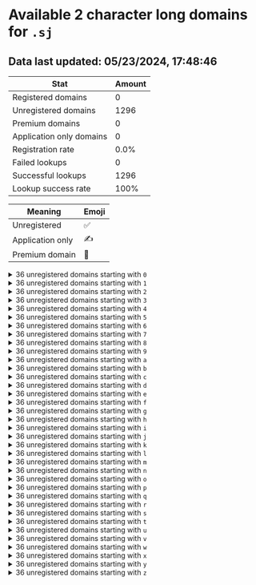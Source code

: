 # Available 2 character long domains for `.sj`

## Data last updated: 05/23/2024, 17:48:46

|Stat|Amount|
|--|--|
|Registered domains|0|
|Unregistered domains|1296|
|Premium domains|0|
|Application only domains|0|
|Registration rate|0.0%|
|Failed lookups|0|
|Successful lookups|1296|
|Lookup success rate|100%|


|Meaning|Emoji|
|--|--|
|Unregistered|:white_check_mark:|
|Application only|:writing_hand:|
|Premium domain|:gem:|

<details>
<summary>36 unregistered domains starting with <bold><code>0</code></bold></summary>

|Type|Domain|
|--|--|
|:white_check_mark:|`00.sj`|
|:white_check_mark:|`01.sj`|
|:white_check_mark:|`02.sj`|
|:white_check_mark:|`03.sj`|
|:white_check_mark:|`04.sj`|
|:white_check_mark:|`05.sj`|
|:white_check_mark:|`06.sj`|
|:white_check_mark:|`07.sj`|
|:white_check_mark:|`08.sj`|
|:white_check_mark:|`09.sj`|
|:white_check_mark:|`0a.sj`|
|:white_check_mark:|`0b.sj`|
|:white_check_mark:|`0c.sj`|
|:white_check_mark:|`0d.sj`|
|:white_check_mark:|`0e.sj`|
|:white_check_mark:|`0f.sj`|
|:white_check_mark:|`0g.sj`|
|:white_check_mark:|`0h.sj`|
|:white_check_mark:|`0i.sj`|
|:white_check_mark:|`0j.sj`|
|:white_check_mark:|`0k.sj`|
|:white_check_mark:|`0l.sj`|
|:white_check_mark:|`0m.sj`|
|:white_check_mark:|`0n.sj`|
|:white_check_mark:|`0o.sj`|
|:white_check_mark:|`0p.sj`|
|:white_check_mark:|`0q.sj`|
|:white_check_mark:|`0r.sj`|
|:white_check_mark:|`0s.sj`|
|:white_check_mark:|`0t.sj`|
|:white_check_mark:|`0u.sj`|
|:white_check_mark:|`0v.sj`|
|:white_check_mark:|`0w.sj`|
|:white_check_mark:|`0x.sj`|
|:white_check_mark:|`0y.sj`|
|:white_check_mark:|`0z.sj`|
</details>
<details>
<summary>36 unregistered domains starting with <bold><code>1</code></bold></summary>

|Type|Domain|
|--|--|
|:white_check_mark:|`10.sj`|
|:white_check_mark:|`11.sj`|
|:white_check_mark:|`12.sj`|
|:white_check_mark:|`13.sj`|
|:white_check_mark:|`14.sj`|
|:white_check_mark:|`15.sj`|
|:white_check_mark:|`16.sj`|
|:white_check_mark:|`17.sj`|
|:white_check_mark:|`18.sj`|
|:white_check_mark:|`19.sj`|
|:white_check_mark:|`1a.sj`|
|:white_check_mark:|`1b.sj`|
|:white_check_mark:|`1c.sj`|
|:white_check_mark:|`1d.sj`|
|:white_check_mark:|`1e.sj`|
|:white_check_mark:|`1f.sj`|
|:white_check_mark:|`1g.sj`|
|:white_check_mark:|`1h.sj`|
|:white_check_mark:|`1i.sj`|
|:white_check_mark:|`1j.sj`|
|:white_check_mark:|`1k.sj`|
|:white_check_mark:|`1l.sj`|
|:white_check_mark:|`1m.sj`|
|:white_check_mark:|`1n.sj`|
|:white_check_mark:|`1o.sj`|
|:white_check_mark:|`1p.sj`|
|:white_check_mark:|`1q.sj`|
|:white_check_mark:|`1r.sj`|
|:white_check_mark:|`1s.sj`|
|:white_check_mark:|`1t.sj`|
|:white_check_mark:|`1u.sj`|
|:white_check_mark:|`1v.sj`|
|:white_check_mark:|`1w.sj`|
|:white_check_mark:|`1x.sj`|
|:white_check_mark:|`1y.sj`|
|:white_check_mark:|`1z.sj`|
</details>
<details>
<summary>36 unregistered domains starting with <bold><code>2</code></bold></summary>

|Type|Domain|
|--|--|
|:white_check_mark:|`20.sj`|
|:white_check_mark:|`21.sj`|
|:white_check_mark:|`22.sj`|
|:white_check_mark:|`23.sj`|
|:white_check_mark:|`24.sj`|
|:white_check_mark:|`25.sj`|
|:white_check_mark:|`26.sj`|
|:white_check_mark:|`27.sj`|
|:white_check_mark:|`28.sj`|
|:white_check_mark:|`29.sj`|
|:white_check_mark:|`2a.sj`|
|:white_check_mark:|`2b.sj`|
|:white_check_mark:|`2c.sj`|
|:white_check_mark:|`2d.sj`|
|:white_check_mark:|`2e.sj`|
|:white_check_mark:|`2f.sj`|
|:white_check_mark:|`2g.sj`|
|:white_check_mark:|`2h.sj`|
|:white_check_mark:|`2i.sj`|
|:white_check_mark:|`2j.sj`|
|:white_check_mark:|`2k.sj`|
|:white_check_mark:|`2l.sj`|
|:white_check_mark:|`2m.sj`|
|:white_check_mark:|`2n.sj`|
|:white_check_mark:|`2o.sj`|
|:white_check_mark:|`2p.sj`|
|:white_check_mark:|`2q.sj`|
|:white_check_mark:|`2r.sj`|
|:white_check_mark:|`2s.sj`|
|:white_check_mark:|`2t.sj`|
|:white_check_mark:|`2u.sj`|
|:white_check_mark:|`2v.sj`|
|:white_check_mark:|`2w.sj`|
|:white_check_mark:|`2x.sj`|
|:white_check_mark:|`2y.sj`|
|:white_check_mark:|`2z.sj`|
</details>
<details>
<summary>36 unregistered domains starting with <bold><code>3</code></bold></summary>

|Type|Domain|
|--|--|
|:white_check_mark:|`30.sj`|
|:white_check_mark:|`31.sj`|
|:white_check_mark:|`32.sj`|
|:white_check_mark:|`33.sj`|
|:white_check_mark:|`34.sj`|
|:white_check_mark:|`35.sj`|
|:white_check_mark:|`36.sj`|
|:white_check_mark:|`37.sj`|
|:white_check_mark:|`38.sj`|
|:white_check_mark:|`39.sj`|
|:white_check_mark:|`3a.sj`|
|:white_check_mark:|`3b.sj`|
|:white_check_mark:|`3c.sj`|
|:white_check_mark:|`3d.sj`|
|:white_check_mark:|`3e.sj`|
|:white_check_mark:|`3f.sj`|
|:white_check_mark:|`3g.sj`|
|:white_check_mark:|`3h.sj`|
|:white_check_mark:|`3i.sj`|
|:white_check_mark:|`3j.sj`|
|:white_check_mark:|`3k.sj`|
|:white_check_mark:|`3l.sj`|
|:white_check_mark:|`3m.sj`|
|:white_check_mark:|`3n.sj`|
|:white_check_mark:|`3o.sj`|
|:white_check_mark:|`3p.sj`|
|:white_check_mark:|`3q.sj`|
|:white_check_mark:|`3r.sj`|
|:white_check_mark:|`3s.sj`|
|:white_check_mark:|`3t.sj`|
|:white_check_mark:|`3u.sj`|
|:white_check_mark:|`3v.sj`|
|:white_check_mark:|`3w.sj`|
|:white_check_mark:|`3x.sj`|
|:white_check_mark:|`3y.sj`|
|:white_check_mark:|`3z.sj`|
</details>
<details>
<summary>36 unregistered domains starting with <bold><code>4</code></bold></summary>

|Type|Domain|
|--|--|
|:white_check_mark:|`40.sj`|
|:white_check_mark:|`41.sj`|
|:white_check_mark:|`42.sj`|
|:white_check_mark:|`43.sj`|
|:white_check_mark:|`44.sj`|
|:white_check_mark:|`45.sj`|
|:white_check_mark:|`46.sj`|
|:white_check_mark:|`47.sj`|
|:white_check_mark:|`48.sj`|
|:white_check_mark:|`49.sj`|
|:white_check_mark:|`4a.sj`|
|:white_check_mark:|`4b.sj`|
|:white_check_mark:|`4c.sj`|
|:white_check_mark:|`4d.sj`|
|:white_check_mark:|`4e.sj`|
|:white_check_mark:|`4f.sj`|
|:white_check_mark:|`4g.sj`|
|:white_check_mark:|`4h.sj`|
|:white_check_mark:|`4i.sj`|
|:white_check_mark:|`4j.sj`|
|:white_check_mark:|`4k.sj`|
|:white_check_mark:|`4l.sj`|
|:white_check_mark:|`4m.sj`|
|:white_check_mark:|`4n.sj`|
|:white_check_mark:|`4o.sj`|
|:white_check_mark:|`4p.sj`|
|:white_check_mark:|`4q.sj`|
|:white_check_mark:|`4r.sj`|
|:white_check_mark:|`4s.sj`|
|:white_check_mark:|`4t.sj`|
|:white_check_mark:|`4u.sj`|
|:white_check_mark:|`4v.sj`|
|:white_check_mark:|`4w.sj`|
|:white_check_mark:|`4x.sj`|
|:white_check_mark:|`4y.sj`|
|:white_check_mark:|`4z.sj`|
</details>
<details>
<summary>36 unregistered domains starting with <bold><code>5</code></bold></summary>

|Type|Domain|
|--|--|
|:white_check_mark:|`50.sj`|
|:white_check_mark:|`51.sj`|
|:white_check_mark:|`52.sj`|
|:white_check_mark:|`53.sj`|
|:white_check_mark:|`54.sj`|
|:white_check_mark:|`55.sj`|
|:white_check_mark:|`56.sj`|
|:white_check_mark:|`57.sj`|
|:white_check_mark:|`58.sj`|
|:white_check_mark:|`59.sj`|
|:white_check_mark:|`5a.sj`|
|:white_check_mark:|`5b.sj`|
|:white_check_mark:|`5c.sj`|
|:white_check_mark:|`5d.sj`|
|:white_check_mark:|`5e.sj`|
|:white_check_mark:|`5f.sj`|
|:white_check_mark:|`5g.sj`|
|:white_check_mark:|`5h.sj`|
|:white_check_mark:|`5i.sj`|
|:white_check_mark:|`5j.sj`|
|:white_check_mark:|`5k.sj`|
|:white_check_mark:|`5l.sj`|
|:white_check_mark:|`5m.sj`|
|:white_check_mark:|`5n.sj`|
|:white_check_mark:|`5o.sj`|
|:white_check_mark:|`5p.sj`|
|:white_check_mark:|`5q.sj`|
|:white_check_mark:|`5r.sj`|
|:white_check_mark:|`5s.sj`|
|:white_check_mark:|`5t.sj`|
|:white_check_mark:|`5u.sj`|
|:white_check_mark:|`5v.sj`|
|:white_check_mark:|`5w.sj`|
|:white_check_mark:|`5x.sj`|
|:white_check_mark:|`5y.sj`|
|:white_check_mark:|`5z.sj`|
</details>
<details>
<summary>36 unregistered domains starting with <bold><code>6</code></bold></summary>

|Type|Domain|
|--|--|
|:white_check_mark:|`60.sj`|
|:white_check_mark:|`61.sj`|
|:white_check_mark:|`62.sj`|
|:white_check_mark:|`63.sj`|
|:white_check_mark:|`64.sj`|
|:white_check_mark:|`65.sj`|
|:white_check_mark:|`66.sj`|
|:white_check_mark:|`67.sj`|
|:white_check_mark:|`68.sj`|
|:white_check_mark:|`69.sj`|
|:white_check_mark:|`6a.sj`|
|:white_check_mark:|`6b.sj`|
|:white_check_mark:|`6c.sj`|
|:white_check_mark:|`6d.sj`|
|:white_check_mark:|`6e.sj`|
|:white_check_mark:|`6f.sj`|
|:white_check_mark:|`6g.sj`|
|:white_check_mark:|`6h.sj`|
|:white_check_mark:|`6i.sj`|
|:white_check_mark:|`6j.sj`|
|:white_check_mark:|`6k.sj`|
|:white_check_mark:|`6l.sj`|
|:white_check_mark:|`6m.sj`|
|:white_check_mark:|`6n.sj`|
|:white_check_mark:|`6o.sj`|
|:white_check_mark:|`6p.sj`|
|:white_check_mark:|`6q.sj`|
|:white_check_mark:|`6r.sj`|
|:white_check_mark:|`6s.sj`|
|:white_check_mark:|`6t.sj`|
|:white_check_mark:|`6u.sj`|
|:white_check_mark:|`6v.sj`|
|:white_check_mark:|`6w.sj`|
|:white_check_mark:|`6x.sj`|
|:white_check_mark:|`6y.sj`|
|:white_check_mark:|`6z.sj`|
</details>
<details>
<summary>36 unregistered domains starting with <bold><code>7</code></bold></summary>

|Type|Domain|
|--|--|
|:white_check_mark:|`70.sj`|
|:white_check_mark:|`71.sj`|
|:white_check_mark:|`72.sj`|
|:white_check_mark:|`73.sj`|
|:white_check_mark:|`74.sj`|
|:white_check_mark:|`75.sj`|
|:white_check_mark:|`76.sj`|
|:white_check_mark:|`77.sj`|
|:white_check_mark:|`78.sj`|
|:white_check_mark:|`79.sj`|
|:white_check_mark:|`7a.sj`|
|:white_check_mark:|`7b.sj`|
|:white_check_mark:|`7c.sj`|
|:white_check_mark:|`7d.sj`|
|:white_check_mark:|`7e.sj`|
|:white_check_mark:|`7f.sj`|
|:white_check_mark:|`7g.sj`|
|:white_check_mark:|`7h.sj`|
|:white_check_mark:|`7i.sj`|
|:white_check_mark:|`7j.sj`|
|:white_check_mark:|`7k.sj`|
|:white_check_mark:|`7l.sj`|
|:white_check_mark:|`7m.sj`|
|:white_check_mark:|`7n.sj`|
|:white_check_mark:|`7o.sj`|
|:white_check_mark:|`7p.sj`|
|:white_check_mark:|`7q.sj`|
|:white_check_mark:|`7r.sj`|
|:white_check_mark:|`7s.sj`|
|:white_check_mark:|`7t.sj`|
|:white_check_mark:|`7u.sj`|
|:white_check_mark:|`7v.sj`|
|:white_check_mark:|`7w.sj`|
|:white_check_mark:|`7x.sj`|
|:white_check_mark:|`7y.sj`|
|:white_check_mark:|`7z.sj`|
</details>
<details>
<summary>36 unregistered domains starting with <bold><code>8</code></bold></summary>

|Type|Domain|
|--|--|
|:white_check_mark:|`80.sj`|
|:white_check_mark:|`81.sj`|
|:white_check_mark:|`82.sj`|
|:white_check_mark:|`83.sj`|
|:white_check_mark:|`84.sj`|
|:white_check_mark:|`85.sj`|
|:white_check_mark:|`86.sj`|
|:white_check_mark:|`87.sj`|
|:white_check_mark:|`88.sj`|
|:white_check_mark:|`89.sj`|
|:white_check_mark:|`8a.sj`|
|:white_check_mark:|`8b.sj`|
|:white_check_mark:|`8c.sj`|
|:white_check_mark:|`8d.sj`|
|:white_check_mark:|`8e.sj`|
|:white_check_mark:|`8f.sj`|
|:white_check_mark:|`8g.sj`|
|:white_check_mark:|`8h.sj`|
|:white_check_mark:|`8i.sj`|
|:white_check_mark:|`8j.sj`|
|:white_check_mark:|`8k.sj`|
|:white_check_mark:|`8l.sj`|
|:white_check_mark:|`8m.sj`|
|:white_check_mark:|`8n.sj`|
|:white_check_mark:|`8o.sj`|
|:white_check_mark:|`8p.sj`|
|:white_check_mark:|`8q.sj`|
|:white_check_mark:|`8r.sj`|
|:white_check_mark:|`8s.sj`|
|:white_check_mark:|`8t.sj`|
|:white_check_mark:|`8u.sj`|
|:white_check_mark:|`8v.sj`|
|:white_check_mark:|`8w.sj`|
|:white_check_mark:|`8x.sj`|
|:white_check_mark:|`8y.sj`|
|:white_check_mark:|`8z.sj`|
</details>
<details>
<summary>36 unregistered domains starting with <bold><code>9</code></bold></summary>

|Type|Domain|
|--|--|
|:white_check_mark:|`90.sj`|
|:white_check_mark:|`91.sj`|
|:white_check_mark:|`92.sj`|
|:white_check_mark:|`93.sj`|
|:white_check_mark:|`94.sj`|
|:white_check_mark:|`95.sj`|
|:white_check_mark:|`96.sj`|
|:white_check_mark:|`97.sj`|
|:white_check_mark:|`98.sj`|
|:white_check_mark:|`99.sj`|
|:white_check_mark:|`9a.sj`|
|:white_check_mark:|`9b.sj`|
|:white_check_mark:|`9c.sj`|
|:white_check_mark:|`9d.sj`|
|:white_check_mark:|`9e.sj`|
|:white_check_mark:|`9f.sj`|
|:white_check_mark:|`9g.sj`|
|:white_check_mark:|`9h.sj`|
|:white_check_mark:|`9i.sj`|
|:white_check_mark:|`9j.sj`|
|:white_check_mark:|`9k.sj`|
|:white_check_mark:|`9l.sj`|
|:white_check_mark:|`9m.sj`|
|:white_check_mark:|`9n.sj`|
|:white_check_mark:|`9o.sj`|
|:white_check_mark:|`9p.sj`|
|:white_check_mark:|`9q.sj`|
|:white_check_mark:|`9r.sj`|
|:white_check_mark:|`9s.sj`|
|:white_check_mark:|`9t.sj`|
|:white_check_mark:|`9u.sj`|
|:white_check_mark:|`9v.sj`|
|:white_check_mark:|`9w.sj`|
|:white_check_mark:|`9x.sj`|
|:white_check_mark:|`9y.sj`|
|:white_check_mark:|`9z.sj`|
</details>
<details>
<summary>36 unregistered domains starting with <bold><code>a</code></bold></summary>

|Type|Domain|
|--|--|
|:white_check_mark:|`a0.sj`|
|:white_check_mark:|`a1.sj`|
|:white_check_mark:|`a2.sj`|
|:white_check_mark:|`a3.sj`|
|:white_check_mark:|`a4.sj`|
|:white_check_mark:|`a5.sj`|
|:white_check_mark:|`a6.sj`|
|:white_check_mark:|`a7.sj`|
|:white_check_mark:|`a8.sj`|
|:white_check_mark:|`a9.sj`|
|:white_check_mark:|`aa.sj`|
|:white_check_mark:|`ab.sj`|
|:white_check_mark:|`ac.sj`|
|:white_check_mark:|`ad.sj`|
|:white_check_mark:|`ae.sj`|
|:white_check_mark:|`af.sj`|
|:white_check_mark:|`ag.sj`|
|:white_check_mark:|`ah.sj`|
|:white_check_mark:|`ai.sj`|
|:white_check_mark:|`aj.sj`|
|:white_check_mark:|`ak.sj`|
|:white_check_mark:|`al.sj`|
|:white_check_mark:|`am.sj`|
|:white_check_mark:|`an.sj`|
|:white_check_mark:|`ao.sj`|
|:white_check_mark:|`ap.sj`|
|:white_check_mark:|`aq.sj`|
|:white_check_mark:|`ar.sj`|
|:white_check_mark:|`as.sj`|
|:white_check_mark:|`at.sj`|
|:white_check_mark:|`au.sj`|
|:white_check_mark:|`av.sj`|
|:white_check_mark:|`aw.sj`|
|:white_check_mark:|`ax.sj`|
|:white_check_mark:|`ay.sj`|
|:white_check_mark:|`az.sj`|
</details>
<details>
<summary>36 unregistered domains starting with <bold><code>b</code></bold></summary>

|Type|Domain|
|--|--|
|:white_check_mark:|`b0.sj`|
|:white_check_mark:|`b1.sj`|
|:white_check_mark:|`b2.sj`|
|:white_check_mark:|`b3.sj`|
|:white_check_mark:|`b4.sj`|
|:white_check_mark:|`b5.sj`|
|:white_check_mark:|`b6.sj`|
|:white_check_mark:|`b7.sj`|
|:white_check_mark:|`b8.sj`|
|:white_check_mark:|`b9.sj`|
|:white_check_mark:|`ba.sj`|
|:white_check_mark:|`bb.sj`|
|:white_check_mark:|`bc.sj`|
|:white_check_mark:|`bd.sj`|
|:white_check_mark:|`be.sj`|
|:white_check_mark:|`bf.sj`|
|:white_check_mark:|`bg.sj`|
|:white_check_mark:|`bh.sj`|
|:white_check_mark:|`bi.sj`|
|:white_check_mark:|`bj.sj`|
|:white_check_mark:|`bk.sj`|
|:white_check_mark:|`bl.sj`|
|:white_check_mark:|`bm.sj`|
|:white_check_mark:|`bn.sj`|
|:white_check_mark:|`bo.sj`|
|:white_check_mark:|`bp.sj`|
|:white_check_mark:|`bq.sj`|
|:white_check_mark:|`br.sj`|
|:white_check_mark:|`bs.sj`|
|:white_check_mark:|`bt.sj`|
|:white_check_mark:|`bu.sj`|
|:white_check_mark:|`bv.sj`|
|:white_check_mark:|`bw.sj`|
|:white_check_mark:|`bx.sj`|
|:white_check_mark:|`by.sj`|
|:white_check_mark:|`bz.sj`|
</details>
<details>
<summary>36 unregistered domains starting with <bold><code>c</code></bold></summary>

|Type|Domain|
|--|--|
|:white_check_mark:|`c0.sj`|
|:white_check_mark:|`c1.sj`|
|:white_check_mark:|`c2.sj`|
|:white_check_mark:|`c3.sj`|
|:white_check_mark:|`c4.sj`|
|:white_check_mark:|`c5.sj`|
|:white_check_mark:|`c6.sj`|
|:white_check_mark:|`c7.sj`|
|:white_check_mark:|`c8.sj`|
|:white_check_mark:|`c9.sj`|
|:white_check_mark:|`ca.sj`|
|:white_check_mark:|`cb.sj`|
|:white_check_mark:|`cc.sj`|
|:white_check_mark:|`cd.sj`|
|:white_check_mark:|`ce.sj`|
|:white_check_mark:|`cf.sj`|
|:white_check_mark:|`cg.sj`|
|:white_check_mark:|`ch.sj`|
|:white_check_mark:|`ci.sj`|
|:white_check_mark:|`cj.sj`|
|:white_check_mark:|`ck.sj`|
|:white_check_mark:|`cl.sj`|
|:white_check_mark:|`cm.sj`|
|:white_check_mark:|`cn.sj`|
|:white_check_mark:|`co.sj`|
|:white_check_mark:|`cp.sj`|
|:white_check_mark:|`cq.sj`|
|:white_check_mark:|`cr.sj`|
|:white_check_mark:|`cs.sj`|
|:white_check_mark:|`ct.sj`|
|:white_check_mark:|`cu.sj`|
|:white_check_mark:|`cv.sj`|
|:white_check_mark:|`cw.sj`|
|:white_check_mark:|`cx.sj`|
|:white_check_mark:|`cy.sj`|
|:white_check_mark:|`cz.sj`|
</details>
<details>
<summary>36 unregistered domains starting with <bold><code>d</code></bold></summary>

|Type|Domain|
|--|--|
|:white_check_mark:|`d0.sj`|
|:white_check_mark:|`d1.sj`|
|:white_check_mark:|`d2.sj`|
|:white_check_mark:|`d3.sj`|
|:white_check_mark:|`d4.sj`|
|:white_check_mark:|`d5.sj`|
|:white_check_mark:|`d6.sj`|
|:white_check_mark:|`d7.sj`|
|:white_check_mark:|`d8.sj`|
|:white_check_mark:|`d9.sj`|
|:white_check_mark:|`da.sj`|
|:white_check_mark:|`db.sj`|
|:white_check_mark:|`dc.sj`|
|:white_check_mark:|`dd.sj`|
|:white_check_mark:|`de.sj`|
|:white_check_mark:|`df.sj`|
|:white_check_mark:|`dg.sj`|
|:white_check_mark:|`dh.sj`|
|:white_check_mark:|`di.sj`|
|:white_check_mark:|`dj.sj`|
|:white_check_mark:|`dk.sj`|
|:white_check_mark:|`dl.sj`|
|:white_check_mark:|`dm.sj`|
|:white_check_mark:|`dn.sj`|
|:white_check_mark:|`do.sj`|
|:white_check_mark:|`dp.sj`|
|:white_check_mark:|`dq.sj`|
|:white_check_mark:|`dr.sj`|
|:white_check_mark:|`ds.sj`|
|:white_check_mark:|`dt.sj`|
|:white_check_mark:|`du.sj`|
|:white_check_mark:|`dv.sj`|
|:white_check_mark:|`dw.sj`|
|:white_check_mark:|`dx.sj`|
|:white_check_mark:|`dy.sj`|
|:white_check_mark:|`dz.sj`|
</details>
<details>
<summary>36 unregistered domains starting with <bold><code>e</code></bold></summary>

|Type|Domain|
|--|--|
|:white_check_mark:|`e0.sj`|
|:white_check_mark:|`e1.sj`|
|:white_check_mark:|`e2.sj`|
|:white_check_mark:|`e3.sj`|
|:white_check_mark:|`e4.sj`|
|:white_check_mark:|`e5.sj`|
|:white_check_mark:|`e6.sj`|
|:white_check_mark:|`e7.sj`|
|:white_check_mark:|`e8.sj`|
|:white_check_mark:|`e9.sj`|
|:white_check_mark:|`ea.sj`|
|:white_check_mark:|`eb.sj`|
|:white_check_mark:|`ec.sj`|
|:white_check_mark:|`ed.sj`|
|:white_check_mark:|`ee.sj`|
|:white_check_mark:|`ef.sj`|
|:white_check_mark:|`eg.sj`|
|:white_check_mark:|`eh.sj`|
|:white_check_mark:|`ei.sj`|
|:white_check_mark:|`ej.sj`|
|:white_check_mark:|`ek.sj`|
|:white_check_mark:|`el.sj`|
|:white_check_mark:|`em.sj`|
|:white_check_mark:|`en.sj`|
|:white_check_mark:|`eo.sj`|
|:white_check_mark:|`ep.sj`|
|:white_check_mark:|`eq.sj`|
|:white_check_mark:|`er.sj`|
|:white_check_mark:|`es.sj`|
|:white_check_mark:|`et.sj`|
|:white_check_mark:|`eu.sj`|
|:white_check_mark:|`ev.sj`|
|:white_check_mark:|`ew.sj`|
|:white_check_mark:|`ex.sj`|
|:white_check_mark:|`ey.sj`|
|:white_check_mark:|`ez.sj`|
</details>
<details>
<summary>36 unregistered domains starting with <bold><code>f</code></bold></summary>

|Type|Domain|
|--|--|
|:white_check_mark:|`f0.sj`|
|:white_check_mark:|`f1.sj`|
|:white_check_mark:|`f2.sj`|
|:white_check_mark:|`f3.sj`|
|:white_check_mark:|`f4.sj`|
|:white_check_mark:|`f5.sj`|
|:white_check_mark:|`f6.sj`|
|:white_check_mark:|`f7.sj`|
|:white_check_mark:|`f8.sj`|
|:white_check_mark:|`f9.sj`|
|:white_check_mark:|`fa.sj`|
|:white_check_mark:|`fb.sj`|
|:white_check_mark:|`fc.sj`|
|:white_check_mark:|`fd.sj`|
|:white_check_mark:|`fe.sj`|
|:white_check_mark:|`ff.sj`|
|:white_check_mark:|`fg.sj`|
|:white_check_mark:|`fh.sj`|
|:white_check_mark:|`fi.sj`|
|:white_check_mark:|`fj.sj`|
|:white_check_mark:|`fk.sj`|
|:white_check_mark:|`fl.sj`|
|:white_check_mark:|`fm.sj`|
|:white_check_mark:|`fn.sj`|
|:white_check_mark:|`fo.sj`|
|:white_check_mark:|`fp.sj`|
|:white_check_mark:|`fq.sj`|
|:white_check_mark:|`fr.sj`|
|:white_check_mark:|`fs.sj`|
|:white_check_mark:|`ft.sj`|
|:white_check_mark:|`fu.sj`|
|:white_check_mark:|`fv.sj`|
|:white_check_mark:|`fw.sj`|
|:white_check_mark:|`fx.sj`|
|:white_check_mark:|`fy.sj`|
|:white_check_mark:|`fz.sj`|
</details>
<details>
<summary>36 unregistered domains starting with <bold><code>g</code></bold></summary>

|Type|Domain|
|--|--|
|:white_check_mark:|`g0.sj`|
|:white_check_mark:|`g1.sj`|
|:white_check_mark:|`g2.sj`|
|:white_check_mark:|`g3.sj`|
|:white_check_mark:|`g4.sj`|
|:white_check_mark:|`g5.sj`|
|:white_check_mark:|`g6.sj`|
|:white_check_mark:|`g7.sj`|
|:white_check_mark:|`g8.sj`|
|:white_check_mark:|`g9.sj`|
|:white_check_mark:|`ga.sj`|
|:white_check_mark:|`gb.sj`|
|:white_check_mark:|`gc.sj`|
|:white_check_mark:|`gd.sj`|
|:white_check_mark:|`ge.sj`|
|:white_check_mark:|`gf.sj`|
|:white_check_mark:|`gg.sj`|
|:white_check_mark:|`gh.sj`|
|:white_check_mark:|`gi.sj`|
|:white_check_mark:|`gj.sj`|
|:white_check_mark:|`gk.sj`|
|:white_check_mark:|`gl.sj`|
|:white_check_mark:|`gm.sj`|
|:white_check_mark:|`gn.sj`|
|:white_check_mark:|`go.sj`|
|:white_check_mark:|`gp.sj`|
|:white_check_mark:|`gq.sj`|
|:white_check_mark:|`gr.sj`|
|:white_check_mark:|`gs.sj`|
|:white_check_mark:|`gt.sj`|
|:white_check_mark:|`gu.sj`|
|:white_check_mark:|`gv.sj`|
|:white_check_mark:|`gw.sj`|
|:white_check_mark:|`gx.sj`|
|:white_check_mark:|`gy.sj`|
|:white_check_mark:|`gz.sj`|
</details>
<details>
<summary>36 unregistered domains starting with <bold><code>h</code></bold></summary>

|Type|Domain|
|--|--|
|:white_check_mark:|`h0.sj`|
|:white_check_mark:|`h1.sj`|
|:white_check_mark:|`h2.sj`|
|:white_check_mark:|`h3.sj`|
|:white_check_mark:|`h4.sj`|
|:white_check_mark:|`h5.sj`|
|:white_check_mark:|`h6.sj`|
|:white_check_mark:|`h7.sj`|
|:white_check_mark:|`h8.sj`|
|:white_check_mark:|`h9.sj`|
|:white_check_mark:|`ha.sj`|
|:white_check_mark:|`hb.sj`|
|:white_check_mark:|`hc.sj`|
|:white_check_mark:|`hd.sj`|
|:white_check_mark:|`he.sj`|
|:white_check_mark:|`hf.sj`|
|:white_check_mark:|`hg.sj`|
|:white_check_mark:|`hh.sj`|
|:white_check_mark:|`hi.sj`|
|:white_check_mark:|`hj.sj`|
|:white_check_mark:|`hk.sj`|
|:white_check_mark:|`hl.sj`|
|:white_check_mark:|`hm.sj`|
|:white_check_mark:|`hn.sj`|
|:white_check_mark:|`ho.sj`|
|:white_check_mark:|`hp.sj`|
|:white_check_mark:|`hq.sj`|
|:white_check_mark:|`hr.sj`|
|:white_check_mark:|`hs.sj`|
|:white_check_mark:|`ht.sj`|
|:white_check_mark:|`hu.sj`|
|:white_check_mark:|`hv.sj`|
|:white_check_mark:|`hw.sj`|
|:white_check_mark:|`hx.sj`|
|:white_check_mark:|`hy.sj`|
|:white_check_mark:|`hz.sj`|
</details>
<details>
<summary>36 unregistered domains starting with <bold><code>i</code></bold></summary>

|Type|Domain|
|--|--|
|:white_check_mark:|`i0.sj`|
|:white_check_mark:|`i1.sj`|
|:white_check_mark:|`i2.sj`|
|:white_check_mark:|`i3.sj`|
|:white_check_mark:|`i4.sj`|
|:white_check_mark:|`i5.sj`|
|:white_check_mark:|`i6.sj`|
|:white_check_mark:|`i7.sj`|
|:white_check_mark:|`i8.sj`|
|:white_check_mark:|`i9.sj`|
|:white_check_mark:|`ia.sj`|
|:white_check_mark:|`ib.sj`|
|:white_check_mark:|`ic.sj`|
|:white_check_mark:|`id.sj`|
|:white_check_mark:|`ie.sj`|
|:white_check_mark:|`if.sj`|
|:white_check_mark:|`ig.sj`|
|:white_check_mark:|`ih.sj`|
|:white_check_mark:|`ii.sj`|
|:white_check_mark:|`ij.sj`|
|:white_check_mark:|`ik.sj`|
|:white_check_mark:|`il.sj`|
|:white_check_mark:|`im.sj`|
|:white_check_mark:|`in.sj`|
|:white_check_mark:|`io.sj`|
|:white_check_mark:|`ip.sj`|
|:white_check_mark:|`iq.sj`|
|:white_check_mark:|`ir.sj`|
|:white_check_mark:|`is.sj`|
|:white_check_mark:|`it.sj`|
|:white_check_mark:|`iu.sj`|
|:white_check_mark:|`iv.sj`|
|:white_check_mark:|`iw.sj`|
|:white_check_mark:|`ix.sj`|
|:white_check_mark:|`iy.sj`|
|:white_check_mark:|`iz.sj`|
</details>
<details>
<summary>36 unregistered domains starting with <bold><code>j</code></bold></summary>

|Type|Domain|
|--|--|
|:white_check_mark:|`j0.sj`|
|:white_check_mark:|`j1.sj`|
|:white_check_mark:|`j2.sj`|
|:white_check_mark:|`j3.sj`|
|:white_check_mark:|`j4.sj`|
|:white_check_mark:|`j5.sj`|
|:white_check_mark:|`j6.sj`|
|:white_check_mark:|`j7.sj`|
|:white_check_mark:|`j8.sj`|
|:white_check_mark:|`j9.sj`|
|:white_check_mark:|`ja.sj`|
|:white_check_mark:|`jb.sj`|
|:white_check_mark:|`jc.sj`|
|:white_check_mark:|`jd.sj`|
|:white_check_mark:|`je.sj`|
|:white_check_mark:|`jf.sj`|
|:white_check_mark:|`jg.sj`|
|:white_check_mark:|`jh.sj`|
|:white_check_mark:|`ji.sj`|
|:white_check_mark:|`jj.sj`|
|:white_check_mark:|`jk.sj`|
|:white_check_mark:|`jl.sj`|
|:white_check_mark:|`jm.sj`|
|:white_check_mark:|`jn.sj`|
|:white_check_mark:|`jo.sj`|
|:white_check_mark:|`jp.sj`|
|:white_check_mark:|`jq.sj`|
|:white_check_mark:|`jr.sj`|
|:white_check_mark:|`js.sj`|
|:white_check_mark:|`jt.sj`|
|:white_check_mark:|`ju.sj`|
|:white_check_mark:|`jv.sj`|
|:white_check_mark:|`jw.sj`|
|:white_check_mark:|`jx.sj`|
|:white_check_mark:|`jy.sj`|
|:white_check_mark:|`jz.sj`|
</details>
<details>
<summary>36 unregistered domains starting with <bold><code>k</code></bold></summary>

|Type|Domain|
|--|--|
|:white_check_mark:|`k0.sj`|
|:white_check_mark:|`k1.sj`|
|:white_check_mark:|`k2.sj`|
|:white_check_mark:|`k3.sj`|
|:white_check_mark:|`k4.sj`|
|:white_check_mark:|`k5.sj`|
|:white_check_mark:|`k6.sj`|
|:white_check_mark:|`k7.sj`|
|:white_check_mark:|`k8.sj`|
|:white_check_mark:|`k9.sj`|
|:white_check_mark:|`ka.sj`|
|:white_check_mark:|`kb.sj`|
|:white_check_mark:|`kc.sj`|
|:white_check_mark:|`kd.sj`|
|:white_check_mark:|`ke.sj`|
|:white_check_mark:|`kf.sj`|
|:white_check_mark:|`kg.sj`|
|:white_check_mark:|`kh.sj`|
|:white_check_mark:|`ki.sj`|
|:white_check_mark:|`kj.sj`|
|:white_check_mark:|`kk.sj`|
|:white_check_mark:|`kl.sj`|
|:white_check_mark:|`km.sj`|
|:white_check_mark:|`kn.sj`|
|:white_check_mark:|`ko.sj`|
|:white_check_mark:|`kp.sj`|
|:white_check_mark:|`kq.sj`|
|:white_check_mark:|`kr.sj`|
|:white_check_mark:|`ks.sj`|
|:white_check_mark:|`kt.sj`|
|:white_check_mark:|`ku.sj`|
|:white_check_mark:|`kv.sj`|
|:white_check_mark:|`kw.sj`|
|:white_check_mark:|`kx.sj`|
|:white_check_mark:|`ky.sj`|
|:white_check_mark:|`kz.sj`|
</details>
<details>
<summary>36 unregistered domains starting with <bold><code>l</code></bold></summary>

|Type|Domain|
|--|--|
|:white_check_mark:|`l0.sj`|
|:white_check_mark:|`l1.sj`|
|:white_check_mark:|`l2.sj`|
|:white_check_mark:|`l3.sj`|
|:white_check_mark:|`l4.sj`|
|:white_check_mark:|`l5.sj`|
|:white_check_mark:|`l6.sj`|
|:white_check_mark:|`l7.sj`|
|:white_check_mark:|`l8.sj`|
|:white_check_mark:|`l9.sj`|
|:white_check_mark:|`la.sj`|
|:white_check_mark:|`lb.sj`|
|:white_check_mark:|`lc.sj`|
|:white_check_mark:|`ld.sj`|
|:white_check_mark:|`le.sj`|
|:white_check_mark:|`lf.sj`|
|:white_check_mark:|`lg.sj`|
|:white_check_mark:|`lh.sj`|
|:white_check_mark:|`li.sj`|
|:white_check_mark:|`lj.sj`|
|:white_check_mark:|`lk.sj`|
|:white_check_mark:|`ll.sj`|
|:white_check_mark:|`lm.sj`|
|:white_check_mark:|`ln.sj`|
|:white_check_mark:|`lo.sj`|
|:white_check_mark:|`lp.sj`|
|:white_check_mark:|`lq.sj`|
|:white_check_mark:|`lr.sj`|
|:white_check_mark:|`ls.sj`|
|:white_check_mark:|`lt.sj`|
|:white_check_mark:|`lu.sj`|
|:white_check_mark:|`lv.sj`|
|:white_check_mark:|`lw.sj`|
|:white_check_mark:|`lx.sj`|
|:white_check_mark:|`ly.sj`|
|:white_check_mark:|`lz.sj`|
</details>
<details>
<summary>36 unregistered domains starting with <bold><code>m</code></bold></summary>

|Type|Domain|
|--|--|
|:white_check_mark:|`m0.sj`|
|:white_check_mark:|`m1.sj`|
|:white_check_mark:|`m2.sj`|
|:white_check_mark:|`m3.sj`|
|:white_check_mark:|`m4.sj`|
|:white_check_mark:|`m5.sj`|
|:white_check_mark:|`m6.sj`|
|:white_check_mark:|`m7.sj`|
|:white_check_mark:|`m8.sj`|
|:white_check_mark:|`m9.sj`|
|:white_check_mark:|`ma.sj`|
|:white_check_mark:|`mb.sj`|
|:white_check_mark:|`mc.sj`|
|:white_check_mark:|`md.sj`|
|:white_check_mark:|`me.sj`|
|:white_check_mark:|`mf.sj`|
|:white_check_mark:|`mg.sj`|
|:white_check_mark:|`mh.sj`|
|:white_check_mark:|`mi.sj`|
|:white_check_mark:|`mj.sj`|
|:white_check_mark:|`mk.sj`|
|:white_check_mark:|`ml.sj`|
|:white_check_mark:|`mm.sj`|
|:white_check_mark:|`mn.sj`|
|:white_check_mark:|`mo.sj`|
|:white_check_mark:|`mp.sj`|
|:white_check_mark:|`mq.sj`|
|:white_check_mark:|`mr.sj`|
|:white_check_mark:|`ms.sj`|
|:white_check_mark:|`mt.sj`|
|:white_check_mark:|`mu.sj`|
|:white_check_mark:|`mv.sj`|
|:white_check_mark:|`mw.sj`|
|:white_check_mark:|`mx.sj`|
|:white_check_mark:|`my.sj`|
|:white_check_mark:|`mz.sj`|
</details>
<details>
<summary>36 unregistered domains starting with <bold><code>n</code></bold></summary>

|Type|Domain|
|--|--|
|:white_check_mark:|`n0.sj`|
|:white_check_mark:|`n1.sj`|
|:white_check_mark:|`n2.sj`|
|:white_check_mark:|`n3.sj`|
|:white_check_mark:|`n4.sj`|
|:white_check_mark:|`n5.sj`|
|:white_check_mark:|`n6.sj`|
|:white_check_mark:|`n7.sj`|
|:white_check_mark:|`n8.sj`|
|:white_check_mark:|`n9.sj`|
|:white_check_mark:|`na.sj`|
|:white_check_mark:|`nb.sj`|
|:white_check_mark:|`nc.sj`|
|:white_check_mark:|`nd.sj`|
|:white_check_mark:|`ne.sj`|
|:white_check_mark:|`nf.sj`|
|:white_check_mark:|`ng.sj`|
|:white_check_mark:|`nh.sj`|
|:white_check_mark:|`ni.sj`|
|:white_check_mark:|`nj.sj`|
|:white_check_mark:|`nk.sj`|
|:white_check_mark:|`nl.sj`|
|:white_check_mark:|`nm.sj`|
|:white_check_mark:|`nn.sj`|
|:white_check_mark:|`no.sj`|
|:white_check_mark:|`np.sj`|
|:white_check_mark:|`nq.sj`|
|:white_check_mark:|`nr.sj`|
|:white_check_mark:|`ns.sj`|
|:white_check_mark:|`nt.sj`|
|:white_check_mark:|`nu.sj`|
|:white_check_mark:|`nv.sj`|
|:white_check_mark:|`nw.sj`|
|:white_check_mark:|`nx.sj`|
|:white_check_mark:|`ny.sj`|
|:white_check_mark:|`nz.sj`|
</details>
<details>
<summary>36 unregistered domains starting with <bold><code>o</code></bold></summary>

|Type|Domain|
|--|--|
|:white_check_mark:|`o0.sj`|
|:white_check_mark:|`o1.sj`|
|:white_check_mark:|`o2.sj`|
|:white_check_mark:|`o3.sj`|
|:white_check_mark:|`o4.sj`|
|:white_check_mark:|`o5.sj`|
|:white_check_mark:|`o6.sj`|
|:white_check_mark:|`o7.sj`|
|:white_check_mark:|`o8.sj`|
|:white_check_mark:|`o9.sj`|
|:white_check_mark:|`oa.sj`|
|:white_check_mark:|`ob.sj`|
|:white_check_mark:|`oc.sj`|
|:white_check_mark:|`od.sj`|
|:white_check_mark:|`oe.sj`|
|:white_check_mark:|`of.sj`|
|:white_check_mark:|`og.sj`|
|:white_check_mark:|`oh.sj`|
|:white_check_mark:|`oi.sj`|
|:white_check_mark:|`oj.sj`|
|:white_check_mark:|`ok.sj`|
|:white_check_mark:|`ol.sj`|
|:white_check_mark:|`om.sj`|
|:white_check_mark:|`on.sj`|
|:white_check_mark:|`oo.sj`|
|:white_check_mark:|`op.sj`|
|:white_check_mark:|`oq.sj`|
|:white_check_mark:|`or.sj`|
|:white_check_mark:|`os.sj`|
|:white_check_mark:|`ot.sj`|
|:white_check_mark:|`ou.sj`|
|:white_check_mark:|`ov.sj`|
|:white_check_mark:|`ow.sj`|
|:white_check_mark:|`ox.sj`|
|:white_check_mark:|`oy.sj`|
|:white_check_mark:|`oz.sj`|
</details>
<details>
<summary>36 unregistered domains starting with <bold><code>p</code></bold></summary>

|Type|Domain|
|--|--|
|:white_check_mark:|`p0.sj`|
|:white_check_mark:|`p1.sj`|
|:white_check_mark:|`p2.sj`|
|:white_check_mark:|`p3.sj`|
|:white_check_mark:|`p4.sj`|
|:white_check_mark:|`p5.sj`|
|:white_check_mark:|`p6.sj`|
|:white_check_mark:|`p7.sj`|
|:white_check_mark:|`p8.sj`|
|:white_check_mark:|`p9.sj`|
|:white_check_mark:|`pa.sj`|
|:white_check_mark:|`pb.sj`|
|:white_check_mark:|`pc.sj`|
|:white_check_mark:|`pd.sj`|
|:white_check_mark:|`pe.sj`|
|:white_check_mark:|`pf.sj`|
|:white_check_mark:|`pg.sj`|
|:white_check_mark:|`ph.sj`|
|:white_check_mark:|`pi.sj`|
|:white_check_mark:|`pj.sj`|
|:white_check_mark:|`pk.sj`|
|:white_check_mark:|`pl.sj`|
|:white_check_mark:|`pm.sj`|
|:white_check_mark:|`pn.sj`|
|:white_check_mark:|`po.sj`|
|:white_check_mark:|`pp.sj`|
|:white_check_mark:|`pq.sj`|
|:white_check_mark:|`pr.sj`|
|:white_check_mark:|`ps.sj`|
|:white_check_mark:|`pt.sj`|
|:white_check_mark:|`pu.sj`|
|:white_check_mark:|`pv.sj`|
|:white_check_mark:|`pw.sj`|
|:white_check_mark:|`px.sj`|
|:white_check_mark:|`py.sj`|
|:white_check_mark:|`pz.sj`|
</details>
<details>
<summary>36 unregistered domains starting with <bold><code>q</code></bold></summary>

|Type|Domain|
|--|--|
|:white_check_mark:|`q0.sj`|
|:white_check_mark:|`q1.sj`|
|:white_check_mark:|`q2.sj`|
|:white_check_mark:|`q3.sj`|
|:white_check_mark:|`q4.sj`|
|:white_check_mark:|`q5.sj`|
|:white_check_mark:|`q6.sj`|
|:white_check_mark:|`q7.sj`|
|:white_check_mark:|`q8.sj`|
|:white_check_mark:|`q9.sj`|
|:white_check_mark:|`qa.sj`|
|:white_check_mark:|`qb.sj`|
|:white_check_mark:|`qc.sj`|
|:white_check_mark:|`qd.sj`|
|:white_check_mark:|`qe.sj`|
|:white_check_mark:|`qf.sj`|
|:white_check_mark:|`qg.sj`|
|:white_check_mark:|`qh.sj`|
|:white_check_mark:|`qi.sj`|
|:white_check_mark:|`qj.sj`|
|:white_check_mark:|`qk.sj`|
|:white_check_mark:|`ql.sj`|
|:white_check_mark:|`qm.sj`|
|:white_check_mark:|`qn.sj`|
|:white_check_mark:|`qo.sj`|
|:white_check_mark:|`qp.sj`|
|:white_check_mark:|`qq.sj`|
|:white_check_mark:|`qr.sj`|
|:white_check_mark:|`qs.sj`|
|:white_check_mark:|`qt.sj`|
|:white_check_mark:|`qu.sj`|
|:white_check_mark:|`qv.sj`|
|:white_check_mark:|`qw.sj`|
|:white_check_mark:|`qx.sj`|
|:white_check_mark:|`qy.sj`|
|:white_check_mark:|`qz.sj`|
</details>
<details>
<summary>36 unregistered domains starting with <bold><code>r</code></bold></summary>

|Type|Domain|
|--|--|
|:white_check_mark:|`r0.sj`|
|:white_check_mark:|`r1.sj`|
|:white_check_mark:|`r2.sj`|
|:white_check_mark:|`r3.sj`|
|:white_check_mark:|`r4.sj`|
|:white_check_mark:|`r5.sj`|
|:white_check_mark:|`r6.sj`|
|:white_check_mark:|`r7.sj`|
|:white_check_mark:|`r8.sj`|
|:white_check_mark:|`r9.sj`|
|:white_check_mark:|`ra.sj`|
|:white_check_mark:|`rb.sj`|
|:white_check_mark:|`rc.sj`|
|:white_check_mark:|`rd.sj`|
|:white_check_mark:|`re.sj`|
|:white_check_mark:|`rf.sj`|
|:white_check_mark:|`rg.sj`|
|:white_check_mark:|`rh.sj`|
|:white_check_mark:|`ri.sj`|
|:white_check_mark:|`rj.sj`|
|:white_check_mark:|`rk.sj`|
|:white_check_mark:|`rl.sj`|
|:white_check_mark:|`rm.sj`|
|:white_check_mark:|`rn.sj`|
|:white_check_mark:|`ro.sj`|
|:white_check_mark:|`rp.sj`|
|:white_check_mark:|`rq.sj`|
|:white_check_mark:|`rr.sj`|
|:white_check_mark:|`rs.sj`|
|:white_check_mark:|`rt.sj`|
|:white_check_mark:|`ru.sj`|
|:white_check_mark:|`rv.sj`|
|:white_check_mark:|`rw.sj`|
|:white_check_mark:|`rx.sj`|
|:white_check_mark:|`ry.sj`|
|:white_check_mark:|`rz.sj`|
</details>
<details>
<summary>36 unregistered domains starting with <bold><code>s</code></bold></summary>

|Type|Domain|
|--|--|
|:white_check_mark:|`s0.sj`|
|:white_check_mark:|`s1.sj`|
|:white_check_mark:|`s2.sj`|
|:white_check_mark:|`s3.sj`|
|:white_check_mark:|`s4.sj`|
|:white_check_mark:|`s5.sj`|
|:white_check_mark:|`s6.sj`|
|:white_check_mark:|`s7.sj`|
|:white_check_mark:|`s8.sj`|
|:white_check_mark:|`s9.sj`|
|:white_check_mark:|`sa.sj`|
|:white_check_mark:|`sb.sj`|
|:white_check_mark:|`sc.sj`|
|:white_check_mark:|`sd.sj`|
|:white_check_mark:|`se.sj`|
|:white_check_mark:|`sf.sj`|
|:white_check_mark:|`sg.sj`|
|:white_check_mark:|`sh.sj`|
|:white_check_mark:|`si.sj`|
|:white_check_mark:|`sj.sj`|
|:white_check_mark:|`sk.sj`|
|:white_check_mark:|`sl.sj`|
|:white_check_mark:|`sm.sj`|
|:white_check_mark:|`sn.sj`|
|:white_check_mark:|`so.sj`|
|:white_check_mark:|`sp.sj`|
|:white_check_mark:|`sq.sj`|
|:white_check_mark:|`sr.sj`|
|:white_check_mark:|`ss.sj`|
|:white_check_mark:|`st.sj`|
|:white_check_mark:|`su.sj`|
|:white_check_mark:|`sv.sj`|
|:white_check_mark:|`sw.sj`|
|:white_check_mark:|`sx.sj`|
|:white_check_mark:|`sy.sj`|
|:white_check_mark:|`sz.sj`|
</details>
<details>
<summary>36 unregistered domains starting with <bold><code>t</code></bold></summary>

|Type|Domain|
|--|--|
|:white_check_mark:|`t0.sj`|
|:white_check_mark:|`t1.sj`|
|:white_check_mark:|`t2.sj`|
|:white_check_mark:|`t3.sj`|
|:white_check_mark:|`t4.sj`|
|:white_check_mark:|`t5.sj`|
|:white_check_mark:|`t6.sj`|
|:white_check_mark:|`t7.sj`|
|:white_check_mark:|`t8.sj`|
|:white_check_mark:|`t9.sj`|
|:white_check_mark:|`ta.sj`|
|:white_check_mark:|`tb.sj`|
|:white_check_mark:|`tc.sj`|
|:white_check_mark:|`td.sj`|
|:white_check_mark:|`te.sj`|
|:white_check_mark:|`tf.sj`|
|:white_check_mark:|`tg.sj`|
|:white_check_mark:|`th.sj`|
|:white_check_mark:|`ti.sj`|
|:white_check_mark:|`tj.sj`|
|:white_check_mark:|`tk.sj`|
|:white_check_mark:|`tl.sj`|
|:white_check_mark:|`tm.sj`|
|:white_check_mark:|`tn.sj`|
|:white_check_mark:|`to.sj`|
|:white_check_mark:|`tp.sj`|
|:white_check_mark:|`tq.sj`|
|:white_check_mark:|`tr.sj`|
|:white_check_mark:|`ts.sj`|
|:white_check_mark:|`tt.sj`|
|:white_check_mark:|`tu.sj`|
|:white_check_mark:|`tv.sj`|
|:white_check_mark:|`tw.sj`|
|:white_check_mark:|`tx.sj`|
|:white_check_mark:|`ty.sj`|
|:white_check_mark:|`tz.sj`|
</details>
<details>
<summary>36 unregistered domains starting with <bold><code>u</code></bold></summary>

|Type|Domain|
|--|--|
|:white_check_mark:|`u0.sj`|
|:white_check_mark:|`u1.sj`|
|:white_check_mark:|`u2.sj`|
|:white_check_mark:|`u3.sj`|
|:white_check_mark:|`u4.sj`|
|:white_check_mark:|`u5.sj`|
|:white_check_mark:|`u6.sj`|
|:white_check_mark:|`u7.sj`|
|:white_check_mark:|`u8.sj`|
|:white_check_mark:|`u9.sj`|
|:white_check_mark:|`ua.sj`|
|:white_check_mark:|`ub.sj`|
|:white_check_mark:|`uc.sj`|
|:white_check_mark:|`ud.sj`|
|:white_check_mark:|`ue.sj`|
|:white_check_mark:|`uf.sj`|
|:white_check_mark:|`ug.sj`|
|:white_check_mark:|`uh.sj`|
|:white_check_mark:|`ui.sj`|
|:white_check_mark:|`uj.sj`|
|:white_check_mark:|`uk.sj`|
|:white_check_mark:|`ul.sj`|
|:white_check_mark:|`um.sj`|
|:white_check_mark:|`un.sj`|
|:white_check_mark:|`uo.sj`|
|:white_check_mark:|`up.sj`|
|:white_check_mark:|`uq.sj`|
|:white_check_mark:|`ur.sj`|
|:white_check_mark:|`us.sj`|
|:white_check_mark:|`ut.sj`|
|:white_check_mark:|`uu.sj`|
|:white_check_mark:|`uv.sj`|
|:white_check_mark:|`uw.sj`|
|:white_check_mark:|`ux.sj`|
|:white_check_mark:|`uy.sj`|
|:white_check_mark:|`uz.sj`|
</details>
<details>
<summary>36 unregistered domains starting with <bold><code>v</code></bold></summary>

|Type|Domain|
|--|--|
|:white_check_mark:|`v0.sj`|
|:white_check_mark:|`v1.sj`|
|:white_check_mark:|`v2.sj`|
|:white_check_mark:|`v3.sj`|
|:white_check_mark:|`v4.sj`|
|:white_check_mark:|`v5.sj`|
|:white_check_mark:|`v6.sj`|
|:white_check_mark:|`v7.sj`|
|:white_check_mark:|`v8.sj`|
|:white_check_mark:|`v9.sj`|
|:white_check_mark:|`va.sj`|
|:white_check_mark:|`vb.sj`|
|:white_check_mark:|`vc.sj`|
|:white_check_mark:|`vd.sj`|
|:white_check_mark:|`ve.sj`|
|:white_check_mark:|`vf.sj`|
|:white_check_mark:|`vg.sj`|
|:white_check_mark:|`vh.sj`|
|:white_check_mark:|`vi.sj`|
|:white_check_mark:|`vj.sj`|
|:white_check_mark:|`vk.sj`|
|:white_check_mark:|`vl.sj`|
|:white_check_mark:|`vm.sj`|
|:white_check_mark:|`vn.sj`|
|:white_check_mark:|`vo.sj`|
|:white_check_mark:|`vp.sj`|
|:white_check_mark:|`vq.sj`|
|:white_check_mark:|`vr.sj`|
|:white_check_mark:|`vs.sj`|
|:white_check_mark:|`vt.sj`|
|:white_check_mark:|`vu.sj`|
|:white_check_mark:|`vv.sj`|
|:white_check_mark:|`vw.sj`|
|:white_check_mark:|`vx.sj`|
|:white_check_mark:|`vy.sj`|
|:white_check_mark:|`vz.sj`|
</details>
<details>
<summary>36 unregistered domains starting with <bold><code>w</code></bold></summary>

|Type|Domain|
|--|--|
|:white_check_mark:|`w0.sj`|
|:white_check_mark:|`w1.sj`|
|:white_check_mark:|`w2.sj`|
|:white_check_mark:|`w3.sj`|
|:white_check_mark:|`w4.sj`|
|:white_check_mark:|`w5.sj`|
|:white_check_mark:|`w6.sj`|
|:white_check_mark:|`w7.sj`|
|:white_check_mark:|`w8.sj`|
|:white_check_mark:|`w9.sj`|
|:white_check_mark:|`wa.sj`|
|:white_check_mark:|`wb.sj`|
|:white_check_mark:|`wc.sj`|
|:white_check_mark:|`wd.sj`|
|:white_check_mark:|`we.sj`|
|:white_check_mark:|`wf.sj`|
|:white_check_mark:|`wg.sj`|
|:white_check_mark:|`wh.sj`|
|:white_check_mark:|`wi.sj`|
|:white_check_mark:|`wj.sj`|
|:white_check_mark:|`wk.sj`|
|:white_check_mark:|`wl.sj`|
|:white_check_mark:|`wm.sj`|
|:white_check_mark:|`wn.sj`|
|:white_check_mark:|`wo.sj`|
|:white_check_mark:|`wp.sj`|
|:white_check_mark:|`wq.sj`|
|:white_check_mark:|`wr.sj`|
|:white_check_mark:|`ws.sj`|
|:white_check_mark:|`wt.sj`|
|:white_check_mark:|`wu.sj`|
|:white_check_mark:|`wv.sj`|
|:white_check_mark:|`ww.sj`|
|:white_check_mark:|`wx.sj`|
|:white_check_mark:|`wy.sj`|
|:white_check_mark:|`wz.sj`|
</details>
<details>
<summary>36 unregistered domains starting with <bold><code>x</code></bold></summary>

|Type|Domain|
|--|--|
|:white_check_mark:|`x0.sj`|
|:white_check_mark:|`x1.sj`|
|:white_check_mark:|`x2.sj`|
|:white_check_mark:|`x3.sj`|
|:white_check_mark:|`x4.sj`|
|:white_check_mark:|`x5.sj`|
|:white_check_mark:|`x6.sj`|
|:white_check_mark:|`x7.sj`|
|:white_check_mark:|`x8.sj`|
|:white_check_mark:|`x9.sj`|
|:white_check_mark:|`xa.sj`|
|:white_check_mark:|`xb.sj`|
|:white_check_mark:|`xc.sj`|
|:white_check_mark:|`xd.sj`|
|:white_check_mark:|`xe.sj`|
|:white_check_mark:|`xf.sj`|
|:white_check_mark:|`xg.sj`|
|:white_check_mark:|`xh.sj`|
|:white_check_mark:|`xi.sj`|
|:white_check_mark:|`xj.sj`|
|:white_check_mark:|`xk.sj`|
|:white_check_mark:|`xl.sj`|
|:white_check_mark:|`xm.sj`|
|:white_check_mark:|`xn.sj`|
|:white_check_mark:|`xo.sj`|
|:white_check_mark:|`xp.sj`|
|:white_check_mark:|`xq.sj`|
|:white_check_mark:|`xr.sj`|
|:white_check_mark:|`xs.sj`|
|:white_check_mark:|`xt.sj`|
|:white_check_mark:|`xu.sj`|
|:white_check_mark:|`xv.sj`|
|:white_check_mark:|`xw.sj`|
|:white_check_mark:|`xx.sj`|
|:white_check_mark:|`xy.sj`|
|:white_check_mark:|`xz.sj`|
</details>
<details>
<summary>36 unregistered domains starting with <bold><code>y</code></bold></summary>

|Type|Domain|
|--|--|
|:white_check_mark:|`y0.sj`|
|:white_check_mark:|`y1.sj`|
|:white_check_mark:|`y2.sj`|
|:white_check_mark:|`y3.sj`|
|:white_check_mark:|`y4.sj`|
|:white_check_mark:|`y5.sj`|
|:white_check_mark:|`y6.sj`|
|:white_check_mark:|`y7.sj`|
|:white_check_mark:|`y8.sj`|
|:white_check_mark:|`y9.sj`|
|:white_check_mark:|`ya.sj`|
|:white_check_mark:|`yb.sj`|
|:white_check_mark:|`yc.sj`|
|:white_check_mark:|`yd.sj`|
|:white_check_mark:|`ye.sj`|
|:white_check_mark:|`yf.sj`|
|:white_check_mark:|`yg.sj`|
|:white_check_mark:|`yh.sj`|
|:white_check_mark:|`yi.sj`|
|:white_check_mark:|`yj.sj`|
|:white_check_mark:|`yk.sj`|
|:white_check_mark:|`yl.sj`|
|:white_check_mark:|`ym.sj`|
|:white_check_mark:|`yn.sj`|
|:white_check_mark:|`yo.sj`|
|:white_check_mark:|`yp.sj`|
|:white_check_mark:|`yq.sj`|
|:white_check_mark:|`yr.sj`|
|:white_check_mark:|`ys.sj`|
|:white_check_mark:|`yt.sj`|
|:white_check_mark:|`yu.sj`|
|:white_check_mark:|`yv.sj`|
|:white_check_mark:|`yw.sj`|
|:white_check_mark:|`yx.sj`|
|:white_check_mark:|`yy.sj`|
|:white_check_mark:|`yz.sj`|
</details>
<details>
<summary>36 unregistered domains starting with <bold><code>z</code></bold></summary>

|Type|Domain|
|--|--|
|:white_check_mark:|`z0.sj`|
|:white_check_mark:|`z1.sj`|
|:white_check_mark:|`z2.sj`|
|:white_check_mark:|`z3.sj`|
|:white_check_mark:|`z4.sj`|
|:white_check_mark:|`z5.sj`|
|:white_check_mark:|`z6.sj`|
|:white_check_mark:|`z7.sj`|
|:white_check_mark:|`z8.sj`|
|:white_check_mark:|`z9.sj`|
|:white_check_mark:|`za.sj`|
|:white_check_mark:|`zb.sj`|
|:white_check_mark:|`zc.sj`|
|:white_check_mark:|`zd.sj`|
|:white_check_mark:|`ze.sj`|
|:white_check_mark:|`zf.sj`|
|:white_check_mark:|`zg.sj`|
|:white_check_mark:|`zh.sj`|
|:white_check_mark:|`zi.sj`|
|:white_check_mark:|`zj.sj`|
|:white_check_mark:|`zk.sj`|
|:white_check_mark:|`zl.sj`|
|:white_check_mark:|`zm.sj`|
|:white_check_mark:|`zn.sj`|
|:white_check_mark:|`zo.sj`|
|:white_check_mark:|`zp.sj`|
|:white_check_mark:|`zq.sj`|
|:white_check_mark:|`zr.sj`|
|:white_check_mark:|`zs.sj`|
|:white_check_mark:|`zt.sj`|
|:white_check_mark:|`zu.sj`|
|:white_check_mark:|`zv.sj`|
|:white_check_mark:|`zw.sj`|
|:white_check_mark:|`zx.sj`|
|:white_check_mark:|`zy.sj`|
|:white_check_mark:|`zz.sj`|
</details>